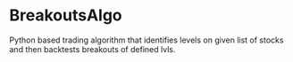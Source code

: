 # BreakoutsAlgo
Python based trading algorithm that identifies levels on given list of stocks and then backtests breakouts of defined lvls.
